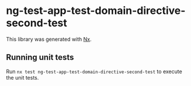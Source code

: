 # ng-test-app-test-domain-directive-second-test

This library was generated with [Nx](https://nx.dev).

## Running unit tests

Run `nx test ng-test-app-test-domain-directive-second-test` to execute the unit tests.
